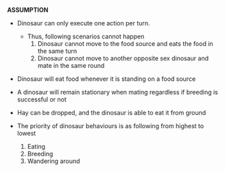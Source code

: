 **ASSUMPTION**
* Dinosaur can only execute one action per turn. 
    * Thus, following scenarios cannot happen
        1. Dinosaur cannot move to the food source and eats the food in the same turn
        2. Dinosaur cannot move to another opposite sex dinosaur and mate in the same round
        
* Dinosaur will eat food whenever it is standing on a food source
* A dinosaur will remain stationary when mating regardless if breeding is successful or not
* Hay can be dropped, and the dinosaur is able to eat it from ground
* The priority of dinosaur behaviours is as following from highest to lowest
    1. Eating
    2. Breeding
    3. Wandering around
    
